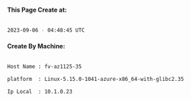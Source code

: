 
   
#### This Page Create at:

```bash

2023-09-06 - 04:48:45 UTC

```

#### Create By Machine:

```bash

Host Name : fv-az1125-35

platform  : Linux-5.15.0-1041-azure-x86_64-with-glibc2.35

Ip Local  : 10.1.0.23

```

